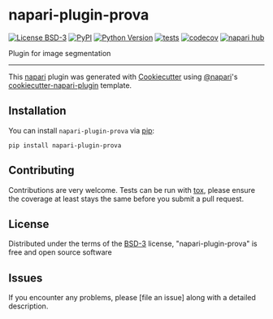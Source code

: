 # napari-plugin-prova

[![License BSD-3](https://img.shields.io/pypi/l/napari-plugin-prova.svg?color=green)](https://github.com/githubuser/napari-plugin-prova/raw/main/LICENSE)
[![PyPI](https://img.shields.io/pypi/v/napari-plugin-prova.svg?color=green)](https://pypi.org/project/napari-plugin-prova)
[![Python Version](https://img.shields.io/pypi/pyversions/napari-plugin-prova.svg?color=green)](https://python.org)
[![tests](https://github.com/githubuser/napari-plugin-prova/workflows/tests/badge.svg)](https://github.com/githubuser/napari-plugin-prova/actions)
[![codecov](https://codecov.io/gh/githubuser/napari-plugin-prova/branch/main/graph/badge.svg)](https://codecov.io/gh/githubuser/napari-plugin-prova)
[![napari hub](https://img.shields.io/endpoint?url=https://api.napari-hub.org/shields/napari-plugin-prova)](https://napari-hub.org/plugins/napari-plugin-prova)

Plugin for image segmentation 

----------------------------------

This [napari] plugin was generated with [Cookiecutter] using [@napari]'s [cookiecutter-napari-plugin] template.

<!--
Don't miss the full getting started guide to set up your new package:
https://github.com/napari/cookiecutter-napari-plugin#getting-started

and review the napari docs for plugin developers:
https://napari.org/stable/plugins/index.html
-->

## Installation

You can install `napari-plugin-prova` via [pip]:

    pip install napari-plugin-prova




## Contributing

Contributions are very welcome. Tests can be run with [tox], please ensure
the coverage at least stays the same before you submit a pull request.

## License

Distributed under the terms of the [BSD-3] license,
"napari-plugin-prova" is free and open source software

## Issues

If you encounter any problems, please [file an issue] along with a detailed description.

[napari]: https://github.com/napari/napari
[Cookiecutter]: https://github.com/audreyr/cookiecutter
[@napari]: https://github.com/napari
[MIT]: http://opensource.org/licenses/MIT
[BSD-3]: http://opensource.org/licenses/BSD-3-Clause
[GNU GPL v3.0]: http://www.gnu.org/licenses/gpl-3.0.txt
[GNU LGPL v3.0]: http://www.gnu.org/licenses/lgpl-3.0.txt
[Apache Software License 2.0]: http://www.apache.org/licenses/LICENSE-2.0
[Mozilla Public License 2.0]: https://www.mozilla.org/media/MPL/2.0/index.txt
[cookiecutter-napari-plugin]: https://github.com/napari/cookiecutter-napari-plugin

[napari]: https://github.com/napari/napari
[tox]: https://tox.readthedocs.io/en/latest/
[pip]: https://pypi.org/project/pip/
[PyPI]: https://pypi.org/
